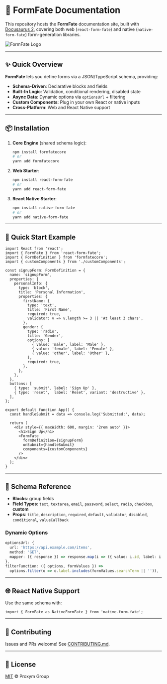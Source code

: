 # 🧠 FormFate Documentation

This repository hosts the **FormFate** documentation site, built with [Docusaurus 2](https://docusaurus.io/), covering both web (`react-form-fate`) and native (`native-form-fate`) form-generation libraries.

![FormFate Logo](static/img/formfate-logo.png)

---

## ✨ Quick Overview

**FormFate** lets you define forms via a JSON/TypeScript schema, providing:

* **Schema-Driven**: Declarative blocks and fields
* **Built-In Logic**: Validation, conditional rendering, disabled state
* **Async Data**: Dynamic options via `optionsUrl` + filtering
* **Custom Components**: Plug in your own React or native inputs
* **Cross-Platform**: Web and React Native support

---

## 📦 Installation

1. **Core Engine** (shared schema logic):

   ```bash
   npm install formfatecore
   # or
   yarn add formfatecore
   ```

2. **Web Starter**:

   ```bash
   npm install react-form-fate
   # or
   yarn add react-form-fate
   ```

3. **React Native Starter**:

   ```bash
   npm install native-form-fate
   # or
   yarn add native-form-fate
   ```

---

## 🚀 Quick Start Example

```tsx
import React from 'react';
import { FormFate } from 'react-form-fate';
import { FormDefinition } from 'formfatecore';
import { customComponents } from './customComponents';

const signupForm: FormDefinition = {
  name: 'signupForm',
  properties: {
    personalInfo: {
      type: 'block',
      title: 'Personal Information',
      properties: {
        firstName: {
          type: 'text',
          title: 'First Name',
          required: true,
          validator: v => v.length >= 3 || 'At least 3 chars',
        },
        gender: {
          type: 'radio',
          title: 'Gender',
          options: [
            { value: 'male', label: 'Male' },
            { value: 'female', label: 'Female' },
            { value: 'other', label: 'Other' },
          ],
          required: true,
        },
      },
    },
  },
  buttons: [
    { type: 'submit', label: 'Sign Up' },
    { type: 'reset',  label: 'Reset', variant: 'destructive' },
  ],
};

export default function App() {
  const handleSubmit = data => console.log('Submitted:', data);

  return (
    <div style={{ maxWidth: 600, margin: '2rem auto' }}>
      <h1>Sign Up</h1>
      <FormFate
        formDefinition={signupForm}
        onSubmit={handleSubmit}
        components={customComponents}
      />
    </div>
  );
}
```

---

## 🔧 Schema Reference

* **Blocks**: group fields
* **Field Types**: `text`, `textarea`, `email`, `password`, `select`, `radio`, `checkbox`, **custom**
* **Props**: `title`, `description`, `required`, `default`, `validator`, `disabled`, `conditional`, `valueCallback`

### Dynamic Options

```ts
optionsUrl: {
  url: 'https://api.example.com/items',
  method: 'GET',
  mapper: ({ response }) => response.map(i => ({ value: i.id, label: i.name })),
},
filterFunction: ({ options, formValues }) =>
  options.filter(o => o.label.includes(formValues.searchTerm || '')), 
```

---

## 🌐 React Native Support

Use the same schema with:

```tsx
import { FormFate as NativeFormFate } from 'native-form-fate';
```

---

## 🎉 Contributing

Issues and PRs welcome! See [CONTRIBUTING.md](CONTRIBUTING.md).

---

## 📄 License

[MIT](LICENSE) © Proxym Group
